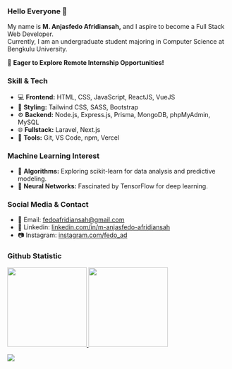 ### Hello Everyone 👋
My name is **M. Anjasfedo Afridiansah,** and I aspire to become a Full Stack Web Developer. <br/>
Currently, I am an undergraduate student majoring in Computer Science at Bengkulu University.

🌟 **Eager to Explore Remote Internship Opportunities!**

### Skill & Tech
- 💻 **Frontend:** HTML, CSS, JavaScript, ReactJS, VueJS
- 🎨 **Styling:** Tailwind CSS, SASS, Bootstrap
- ⚙️ **Backend:** Node.js, Express.js, Prisma, MongoDB, phpMyAdmin, MySQL
- 🌐 **Fullstack:** Laravel, Next.js
- 🚀 **Tools:** Git, VS Code, npm, Vercel

### Machine Learning Interest
- 🧠 **Algorithms:** Exploring scikit-learn for data analysis and predictive modeling.
- 🤖 **Neural Networks:** Fascinated by TensorFlow for deep learning.

### Social Media & Contact
- 📧 Email: fedoafridiansah@gmail.com
- 🔗 Linkedin: [linkedin.com/in/m-anjasfedo-afridiansah](https://www.linkedin.com/in/m-anjasfedo-afridiansah/)
- 📷 Instagram: [instagram.com/fedo_ad](https://instagram.com/fedo_ad)

### Github Statistic
<p align="left">
<a href="https://github.com/G1A021037-ANJASFEDO">
  <img height="180em" src="https://github-readme-stats-eight-theta.vercel.app/api?username=G1A021037-ANJASFEDO&show_icons=true&theme=algolia&include_all_commits=true&count_private=true"/>
  <img height="180em" src="https://github-readme-stats-eight-theta.vercel.app/api/top-langs/?username=G1A021037-ANJASFEDO&layout=compact&langs_count=8&theme=algolia"/>
</a>
</p>

[![](https://visitcount.itsvg.in/api?id=Anjasfedo&label=Profile%20Views&color=6&icon=4&pretty=true)](https://visitcount.itsvg.in)
<!--
**G1A021037-ANJASFEDO/G1A021037-ANJASFEDO** is a ✨ _special_ ✨ repository because its `README.md` (this file) appears on your GitHub profile.
